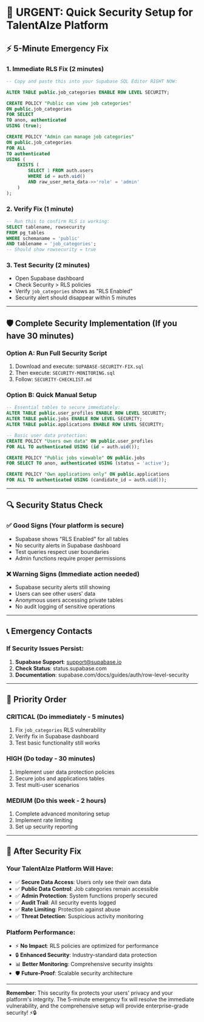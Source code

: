 # 🚨 URGENT: Quick Security Setup for TalentAIze Platform

## ⚡ **5-Minute Emergency Fix**

### 1. **Immediate RLS Fix** (2 minutes)
```sql
-- Copy and paste this into your Supabase SQL Editor RIGHT NOW:

ALTER TABLE public.job_categories ENABLE ROW LEVEL SECURITY;

CREATE POLICY "Public can view job categories" 
ON public.job_categories 
FOR SELECT 
TO anon, authenticated 
USING (true);

CREATE POLICY "Admin can manage job categories" 
ON public.job_categories 
FOR ALL 
TO authenticated 
USING (
    EXISTS (
        SELECT 1 FROM auth.users 
        WHERE id = auth.uid() 
        AND raw_user_meta_data->>'role' = 'admin'
    )
);
```

### 2. **Verify Fix** (1 minute)
```sql
-- Run this to confirm RLS is working:
SELECT tablename, rowsecurity 
FROM pg_tables 
WHERE schemaname = 'public' 
AND tablename = 'job_categories';
-- Should show rowsecurity = true
```

### 3. **Test Security** (2 minutes)
- Open Supabase dashboard
- Check Security > RLS policies
- Verify `job_categories` shows as "RLS Enabled"
- Security alert should disappear within 5 minutes

---

## 🛡️ **Complete Security Implementation** (If you have 30 minutes)

### Option A: Run Full Security Script
1. Download and execute: `SUPABASE-SECURITY-FIX.sql`
2. Then execute: `SECURITY-MONITORING.sql`
3. Follow: `SECURITY-CHECKLIST.md`

### Option B: Quick Manual Setup
```sql
-- Essential tables to secure immediately:
ALTER TABLE public.user_profiles ENABLE ROW LEVEL SECURITY;
ALTER TABLE public.jobs ENABLE ROW LEVEL SECURITY;
ALTER TABLE public.applications ENABLE ROW LEVEL SECURITY;

-- Basic user data protection:
CREATE POLICY "Users own data" ON public.user_profiles 
FOR ALL TO authenticated USING (id = auth.uid());

CREATE POLICY "Public jobs viewable" ON public.jobs 
FOR SELECT TO anon, authenticated USING (status = 'active');

CREATE POLICY "Own applications only" ON public.applications 
FOR ALL TO authenticated USING (candidate_id = auth.uid());
```

---

## 🔍 **Security Status Check**

### ✅ **Good Signs** (Your platform is secure)
- Supabase shows "RLS Enabled" for all tables
- No security alerts in Supabase dashboard
- Test queries respect user boundaries
- Admin functions require proper permissions

### ❌ **Warning Signs** (Immediate action needed)
- Supabase security alerts still showing
- Users can see other users' data
- Anonymous users accessing private tables
- No audit logging of sensitive operations

---

## 📞 **Emergency Contacts**

### If Security Issues Persist:
1. **Supabase Support**: support@supabase.io
2. **Check Status**: status.supabase.com
3. **Documentation**: supabase.com/docs/guides/auth/row-level-security


---

## 🎯 **Priority Order**

### **CRITICAL** (Do immediately - 5 minutes)
1. Fix `job_categories` RLS vulnerability
2. Verify fix in Supabase dashboard
3. Test basic functionality still works

### **HIGH** (Do today - 30 minutes)  
1. Implement user data protection policies
2. Secure jobs and applications tables
3. Test multi-user scenarios

### **MEDIUM** (Do this week - 2 hours)
1. Complete advanced monitoring setup
2. Implement rate limiting
3. Set up security reporting

---

## 🚀 **After Security Fix**

### Your TalentAIze Platform Will Have:
- ✅ **Secure Data Access**: Users only see their own data
- ✅ **Public Data Control**: Job categories remain accessible
- ✅ **Admin Protection**: System functions properly secured
- ✅ **Audit Trail**: All security events logged
- ✅ **Rate Limiting**: Protection against abuse
- ✅ **Threat Detection**: Suspicious activity monitoring

### Platform Performance:
- ⚡ **No Impact**: RLS policies are optimized for performance
- 🔒 **Enhanced Security**: Industry-standard data protection
- 📊 **Better Monitoring**: Comprehensive security insights
- 🛡️ **Future-Proof**: Scalable security architecture

---

**Remember**: This security fix protects your users' privacy and your platform's integrity. The 5-minute emergency fix will resolve the immediate vulnerability, and the comprehensive setup will provide enterprise-grade security! ⚡🔒